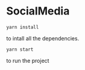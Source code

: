 # SocialMedia
```
yarn install
```
to intall all the dependencies.

```
yarn start
```
to run the project
